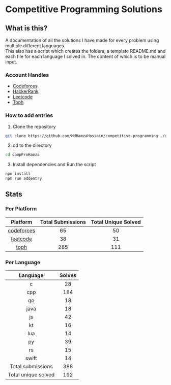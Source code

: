 # Competitive Programming Solutions

## What is this?

A documentation of all the solutions I have made for every problem using multiple different languages.\
This also has a script which creates the folders, a template README.md and each file for each language I solved in. The
content of which is to be manual input.

### Account Handles

<!-- - [AtCoder](https://atcoder.jp/users/HamzaHossain) -->
<!-- - [Codechef](https://www.codechef.com/users/hamzahossain) -->

- [Codeforces](https://codeforces.com/profile/hamzahossain)
- [HackerRank](https://www.hackerrank.com/profile/hamzahossain)
- [Leetcode](https://leetcode.com/u/hamzahossain/)
- [Toph](https://toph.co/u/hamzahossain)

### How to add entries

1. Clone the repository

```bash
git clone https://github.com/MdHamzaHossain/competitive-programming ./compProHamza
```

2. cd to the directory

```sh
cd compProHamza
```

3. Install dependencies and Run the script

```sh
npm install
npm run addentry
```

## Stats

### Per Platform

|               Platform              | Total Submissions | Total Unique Solved |
| :---------------------------------: | :---------------: | :-----------------: |
| [codeforces](<./solves/codeforces>) |         65        |          50         |
|   [leetcode](<./solves/leetcode>)   |         38        |          31         |
|       [toph](<./solves/toph>)       |        285        |         111         |

### Per Language

|       Language      | Solves |
| :-----------------: | :----: |
|          c          |   28   |
|         cpp         |   184  |
|          go         |   18   |
|         java        |   18   |
|          js         |   42   |
|          kt         |   16   |
|         lua         |   14   |
|          py         |   39   |
|          rs         |   15   |
|        swift        |   14   |
|  Total submissions  |   388  |
| Total unique solved |   192  |
